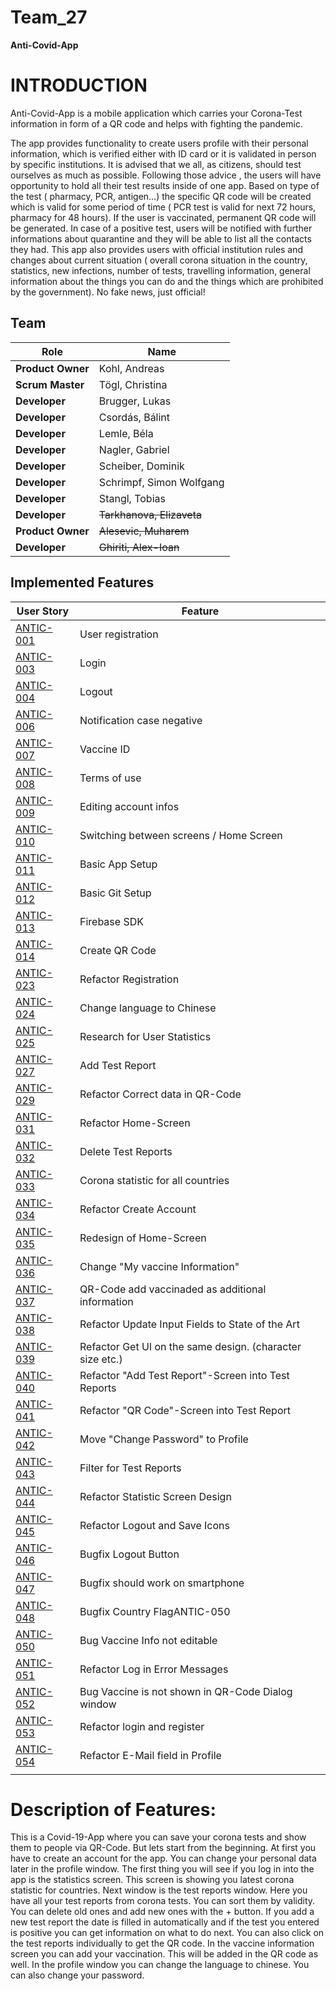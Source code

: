 # Team_27


**Anti-Covid-App** 


# INTRODUCTION

Anti-Covid-App is a mobile application which carries your Corona-Test information in form of a QR code and helps with fighting the pandemic.

The app provides functionality to create users profile with their personal information, which is verified either with ID card or it is validated in person by specific institutions. 
It is advised that we all, as citizens, should test ourselves as much as possible. Following those advice , the users will have opportunity to hold all their test results inside of one app.
Based on type of the test ( pharmacy, PCR, antigen…) the specific QR code will be created which is valid for some period of time ( PCR test is valid for next 72 hours, pharmacy for 48 hours). If the user is vaccinated, permanent QR code will be generated. 
In case of a positive test, users will be notified with further informations about quarantine and they will be able to list all the contacts they had.
This app also provides users with official institution rules and changes about current situation ( overall corona situation in the country, statistics, new infections, number of tests, travelling information, general information about the things you can do and the things which are prohibited by the government). No fake news, just official!


## Team
| Role | Name |
| ---- | ---- |
| **Product Owner** | Kohl, Andreas |
| **Scrum Master** | Tögl, Christina |
| **Developer** | Brugger, Lukas |
| **Developer** | Csordás, Bálint |
| **Developer** | Lemle, Béla |
| **Developer** | Nagler, Gabriel |
| **Developer** | Scheiber, Dominik |
| **Developer** | Schrimpf, Simon Wolfgang |
| **Developer** | Stangl, Tobias |
| **Developer** | ~~Tarkhanova, Elizaveta~~ |
| **Product Owner** | ~~Alesevic, Muharem~~ |
| **Developer** | ~~Ghiriti, Alex-Ioan~~ |

## Implemented Features
| User Story | Feature |
| ---- | ---- |
| [ANTIC-001](https://github.com/sw21-tug/Team_27/issues/1) | User registration |
| [ANTIC-003](https://github.com/sw21-tug/Team_27/issues/3) | Login |
| [ANTIC-004](https://github.com/sw21-tug/Team_27/issues/4) | Logout |
| [ANTIC-006](https://github.com/sw21-tug/Team_27/issues/6) | Notification case negative |
| [ANTIC-007](https://github.com/sw21-tug/Team_27/issues/7) | Vaccine ID |
| [ANTIC-008](https://github.com/sw21-tug/Team_27/issues/8) | Terms of use |
| [ANTIC-009](https://github.com/sw21-tug/Team_27/issues/9) | Editing account infos |
| [ANTIC-010](https://github.com/sw21-tug/Team_27/issues/10) | Switching between screens / Home Screen |
| [ANTIC-011](https://github.com/sw21-tug/Team_27/issues/11) | Basic App Setup |
| [ANTIC-012](https://github.com/sw21-tug/Team_27/issues/12) | Basic Git Setup |
| [ANTIC-013](https://github.com/sw21-tug/Team_27/issues/13) | Firebase SDK |
| [ANTIC-014](https://github.com/sw21-tug/Team_27/issues/14) | Create QR Code |
| [ANTIC-023](https://github.com/sw21-tug/Team_27/issues/41) | Refactor Registration  |
| [ANTIC-024](https://github.com/sw21-tug/Team_27/issues/42) | Change language to Chinese |
| [ANTIC-025](https://github.com/sw21-tug/Team_27/issues/43) | Research for User Statistics |
| [ANTIC-027](https://github.com/sw21-tug/Team_27/issues/46) | Add Test Report |
| [ANTIC-029](https://github.com/sw21-tug/Team_27/issues/50) | Refactor Correct data in QR-Code |
| [ANTIC-031](https://github.com/sw21-tug/Team_27/issues/52) | Refactor Home-Screen |
| [ANTIC-032](https://github.com/sw21-tug/Team_27/issues/53) | Delete Test Reports |
| [ANTIC-033](https://github.com/sw21-tug/Team_27/issues/54) | Corona statistic for all countries |
| [ANTIC-034](https://github.com/sw21-tug/Team_27/issues/55) | Refactor Create Account |
| [ANTIC-035](https://github.com/sw21-tug/Team_27/issues/66) | Redesign of Home-Screen |
| [ANTIC-036](https://github.com/sw21-tug/Team_27/issues/68) | Change "My vaccine Information" |
| [ANTIC-037](https://github.com/sw21-tug/Team_27/issues/69) | QR-Code add vaccinaded as additional information |
| [ANTIC-038](https://github.com/sw21-tug/Team_27/issues/73) | Refactor Update Input Fields to State of the Art |
| [ANTIC-039](https://github.com/sw21-tug/Team_27/issues/74) | Refactor Get UI on the same design. (character size etc.) |
| [ANTIC-040](https://github.com/sw21-tug/Team_27/issues/78) | Refactor "Add Test Report"-Screen into Test Reports |
| [ANTIC-041](https://github.com/sw21-tug/Team_27/issues/79) | Refactor "QR Code"-Screen into Test Report |
| [ANTIC-042](https://github.com/sw21-tug/Team_27/issues/81) | Move "Change Password" to Profile |
| [ANTIC-043](https://github.com/sw21-tug/Team_27/issues/84) | Filter for Test Reports |
| [ANTIC-044](https://github.com/sw21-tug/Team_27/issues/85) | Refactor Statistic Screen Design |
| [ANTIC-045](https://github.com/sw21-tug/Team_27/issues/88) | Refactor Logout and Save Icons |
| [ANTIC-046](https://github.com/sw21-tug/Team_27/issues/89) | Bugfix Logout Button |
| [ANTIC-047](https://github.com/sw21-tug/Team_27/issues/92) | Bugfix should work on smartphone |
| [ANTIC-048](https://github.com/sw21-tug/Team_27/issues/93) | Bugfix Country FlagANTIC-050 |
| [ANTIC-050](https://github.com/sw21-tug/Team_27/issues/99) | Bug Vaccine Info not editable |
| [ANTIC-051](https://github.com/sw21-tug/Team_27/issues/104) | Refactor Log in Error Messages |
| [ANTIC-052](https://github.com/sw21-tug/Team_27/issues/105) | Bug Vaccine is not shown in QR-Code Dialog window |
| [ANTIC-053](https://github.com/sw21-tug/Team_27/issues/106) | Refactor login and register |
| [ANTIC-054](https://github.com/sw21-tug/Team_27/issues/107) | Refactor E-Mail field in Profile |
| []() |  |

# Description of Features:

This is a Covid-19-App where you can save your corona tests and show them to people via QR-Code. But lets start from the beginning.
At first you have to create an account for the app. You can change your personal data later in the profile window.
The first thing you will see if you log in into the app is the statistics screen. This screen is showing you latest corona statistic for countries.
Next window is the test reports window. Here you have all your test reports from corona tests. You can sort them by validity. You can delete old ones and add new ones with the +
button. If you add a new test report the date is filled in automatically and if the test you entered is positive you can get information on what to do next.
You can also click on the test reports individually to get the QR code. In the vaccine information screen you can add your vaccination. This will be added in the QR code as 
well. In the profile window you can change the language to chinese. You can also change your password.



